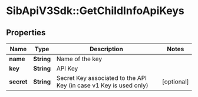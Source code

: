# SibApiV3Sdk::GetChildInfoApiKeys

## Properties
Name | Type | Description | Notes
------------ | ------------- | ------------- | -------------
**name** | **String** | Name of the key | 
**key** | **String** | API Key | 
**secret** | **String** | Secret Key associated to the API Key (in case v1 Key is used only) | [optional] 


